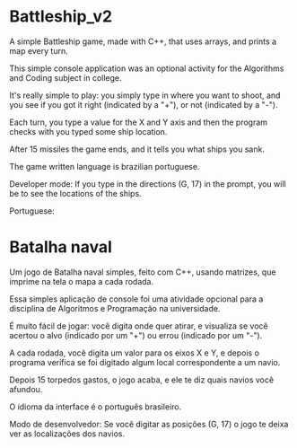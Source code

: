 # Battleship_v2

A simple Battleship game, made with C++, that uses arrays, and prints a map every turn.

This simple console application was an optional activity for the Algorithms and Coding subject in college.

It's really simple to play: you simply type in where you want to shoot, and you see if you got it right (indicated by a "+"), or not (indicated by a "-").

Each turn, you type a value for the X and Y axis and then the program checks with you typed some ship location.

After 15 missiles the game ends, and it tells you what ships you sank.

The game written language is brazilian portuguese.

Developer mode: If you type in the directions (G, 17) in the prompt, you will be to see the locations of the ships.

Portuguese:

# Batalha naval

Um jogo de Batalha naval simples, feito com C++, usando matrizes, que imprime na tela o mapa a cada rodada.

Essa simples aplicação de console foi uma atividade opcional para a disciplina de Algoritmos e Programação na universidade.

É muito fácil de jogar: você digita onde quer atirar, e visualiza se você acertou o alvo (indicado por um "+") ou errou (indicado por um "-").

A cada rodada, você digita um valor para os eixos X e Y, e depois o programa verifica se foi digitado algum local correspondente a um navio.

Depois 15 torpedos gastos, o jogo acaba, e ele te diz quais navios você afundou.

O idioma da interface é o português brasileiro.

Modo de desenvolvedor: Se você digitar as posições (G, 17) o jogo te deixa ver as localizações dos navios.
